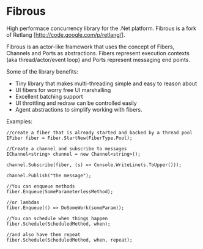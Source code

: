 Fibrous
=======

High performace concurrency library for the .Net platform.  Fibrous is a fork of Retlang [http://code.google.com/p/retlang/]. 

Fibrous is an actor-like framework that uses the concept of Fibers, Channels and Ports as abstractions.  Fibers represent execution contexts (aka thread/actor/event loop) and Ports represent messaging end points.  

Some of the library benefits:
 - Tiny library that makes multi-threading simple and easy to reason about
 - UI fibers for worry free UI marshalling
 - Excellent batching support
 - UI throttling and redraw can be controlled easily
 - Agent abstractions to simplify working with fibers.
  
Examples:

```
//create a fiber that is already started and backed by a thread pool
IFiber fiber = Fiber.StartNew(FiberType.Pool);
	 
//Create a channel and subscribe to messages
IChannel<string> channel = new Channel<string>();

channel.Subscribe(fiber, (s) => Console.WriteLine(s.ToUpper()));

channel.Publish("the message");

//You can enqueue methods
fiber.Enqueue(SomeParameterlessMethod);
 
//or lambdas
fiber.Enqueue(() => DoSomeWork(someParam));

//You can schedule when things happen
fiber.Schedule(ScheduledMethod, when);

//and also have them repeat
fiber.Schedule(ScheduledMethod, when, repeat);
```



	